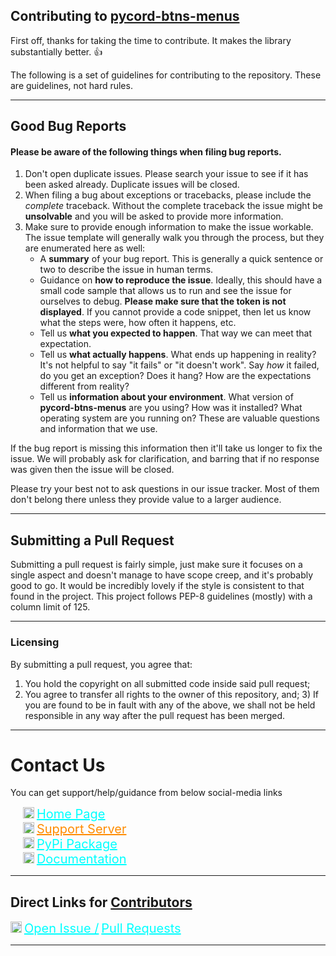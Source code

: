 ## Contributing to <u>pycord-btns-menus</u>

First off, thanks for taking the time to contribute. It makes the library substantially better. :+1:

The following is a set of guidelines for contributing to the repository. These are guidelines, not hard rules.

<hr/>

## Good Bug Reports

#### Please be aware of the following things when filing bug reports.

1. Don't open duplicate issues. Please search your issue to see if it has been asked already. Duplicate issues will be
   closed.
2. When filing a bug about exceptions or tracebacks, please include the *complete* traceback. Without the complete
   traceback the issue might be **unsolvable** and you will be asked to provide more information.
3. Make sure to provide enough information to make the issue workable. The issue template will generally walk you
   through the process, but they are enumerated here as well:
    - A **summary** of your bug report. This is generally a quick sentence or two to describe the issue in human terms.
    - Guidance on **how to reproduce the issue**. Ideally, this should have a small code sample that allows us to run
      and see the issue for ourselves to debug. **Please make sure that the token is not displayed**. If you cannot
      provide a code snippet, then let us know what the steps were, how often it happens, etc.
    - Tell us **what you expected to happen**. That way we can meet that expectation.
    - Tell us **what actually happens**. What ends up happening in reality? It's not helpful to say "it fails" or "it
      doesn't work". Say *how* it failed, do you get an exception? Does it hang? How are the expectations different from
      reality?
    - Tell us **information about your environment**. What version of **pycord-btns-menus** are you using? How was it
      installed? What operating system are you running on? These are valuable questions and information that we use.

If the bug report is missing this information then it'll take us longer to fix the issue. We will probably ask for
clarification, and barring that if no response was given then the issue will be closed.

Please try your best not to ask questions in our issue tracker. Most of them don't belong there unless they provide
value to a larger audience.

<hr/>

## Submitting a Pull Request

Submitting a pull request is fairly simple, just make sure it focuses on a single aspect and doesn't manage to have
scope creep, and it's probably good to go. It would be incredibly lovely if the style is consistent to that found in the
project. This project follows PEP-8 guidelines (mostly) with a column limit of 125.

<hr/>

### Licensing

By submitting a pull request, you agree that:

1) You hold the copyright on all submitted code inside said pull request;
2) You agree to transfer all rights to the owner of this repository, and; 3) If you are found to be in fault with any of
   the above, we shall not be held responsible in any way after the pull request has been merged.

<hr/>

# Contact Us

You can get support/help/guidance from below social-media links

<p style="margin-left: 20px;">

<img src="https://github.com/skrphenix/pycord_btns_menus/blob/main/media/bin/github_icon.png" alt="icon" width="18" height="18">
<a style="color: cyan; font-size: 20px;" href="https://github.com/skrphenix/pycord_btns_menus"> 
Home Page </a>

<br/>

<img src="https://github.com/skrphenix/pycord_btns_menus/blob/main/media/bin/discord_icon.png" alt="icon" width="18" height="18">
<a style="color: #FF8C00; font-size: 20px;" href="https://discord.gg/GVMWx5EaAN"> 
Support Server </a>

<br/>

<img src="https://github.com/skrphenix/pycord_btns_menus/blob/main/media/bin/PyPi_icon.png" alt="icon" width="18" height="18">
<a style="color: cyan; font-size: 20px;" href="https://pypi.org/project/pycord-btns-menus/"> 
PyPi Package </a>

<br/>

<img src="https://github.com/skrphenix/pycord_btns_menus/blob/main/media/bin/docs_icon.png" alt="icon" width="18" height="18">
<a style="color: cyan; font-size: 20px;" href="https://skrphenix.github.io/pycord_btns_menus/"> 
Documentation </a>

</p>

<hr/>

## Direct Links for <u>Contributors</u>

<img src="https://github.com/skrphenix/pycord_btns_menus/blob/main/media/bin/github_icon.png" alt="icon" width="18" height="18">
<a style="color: cyan; font-size: 20px;" href="https://github.com/skrphenix/pycord_btns_menus/issues/new/choose"> 
Open Issue /</a>

<a style="color: cyan; font-size: 20px;" href="https://github.com/skrphenix/pycord_btns_menus/pulls">
Pull Requests
</a>

<hr/>
